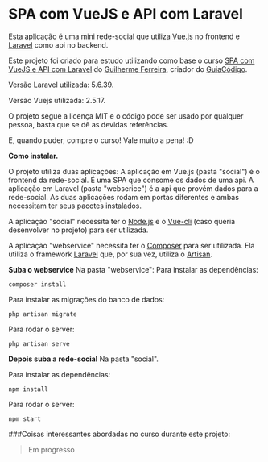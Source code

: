 # SPA com VueJS e API com Laravel

Esta aplicação é uma mini rede-social que utiliza [Vue.js](https://vuejs.org/) no frontend e [Laravel](https://laravel.com/) como api no backend.

Este projeto foi criado para estudo utilizando como base o curso [SPA com VueJS e API com Laravel](https://www.udemy.com/spa-com-vue-js/) do [Guilherme Ferreira](https://www.udemy.com/user/guilherme-ferreira-4/), criador do [GuiaCódigo](https://www.guiacodigo.com/).

Versão Laravel utilizada: 5.6.39.

Versão Vuejs utilizada: 2.5.17.

O projeto segue a licença MIT e o código pode ser usado por qualquer pessoa, basta que se dê as devidas referências.

E, quando puder, compre o curso! Vale muito a pena! :D

**Como instalar.**

O projeto utiliza duas aplicações:
A aplicação em Vue.js (pasta "social") é o frontend da rede-social. É uma SPA que consome os dados de uma api.
A aplicação em Laravel (pasta "webserice") é a api que provém dados para a rede-social.
As duas aplicações rodam em portas diferentes e ambas necessitam ter seus pacotes instalados.

A aplicação "social" necessita ter o [Node.js](https://nodejs.org) e o [Vue-cli](https://cli.vuejs.org/) (caso queria desenvolver no projeto) para ser utilizada.

A aplicação "webservice" necessita ter o [Composer](https://getcomposer.org/) para ser utilizada. Ela utiliza o framework [Laravel](https://laravel.com/) que, por sua vez, utiliza o [Artisan](https://laravel.com/docs/5.6/artisan).

**Suba o webservice**
Na pasta "webservice":
Para instalar as dependências:
```
composer install
```

Para instalar as migrações do banco de dados:
```
php artisan migrate
```

Para rodar o server:
```
php artisan serve
```

**Depois suba a rede-social**
Na pasta "social".

Para instalar as dependências:
```
npm install
```

Para rodar o server:
```
npm start
```

###Coisas interessantes abordadas no curso durante este projeto:
> Em progresso

